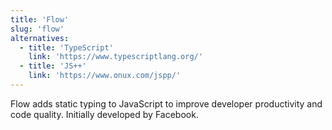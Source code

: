 ```yaml
---
title: 'Flow'
slug: 'flow'
alternatives:
  - title: 'TypeScript'
    link: 'https://www.typescriptlang.org/'
  - title: 'JS++'
    link: 'https://www.onux.com/jspp/'
---
```


Flow adds static typing to JavaScript to improve developer productivity and code quality. Initially developed by Facebook.
